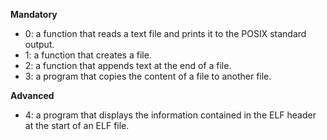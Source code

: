 **Mandatory**

* 0: a function that reads a text file and prints it to the POSIX standard output.
* 1: a function that creates a file.
* 2: a function that appends text at the end of a file.
* 3: a program that copies the content of a file to another file.

**Advanced**
* 4: a program that displays the information contained in the ELF header at the start of an ELF file.
